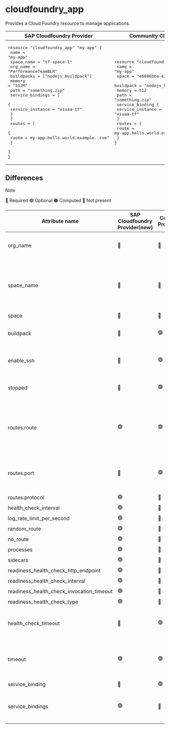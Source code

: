 # cloudfoundry_app

Provides a Cloud Foundry resource to manage applications.

|  SAP Cloudfoundry Provider |Community Cloudfoundry Provider |
| -- | -- |
|  <pre>resource "cloudfoundry_app" "my-app" {</br>  name       = "my-app"</br>  space_name = "tf-space-1"</br>  org_name   = "PerformanceTeamBLR"</br>  buildpacks = ["nodejs_buildpack"]</br>  memory     = "512M"</br>  path       = "something.zip"</br>  service_bindings = [</br>    {</br>      service_instance = "xsuaa-tf"</br>    }</br>  ]</br>  routes = [</br>    {</br>      route = my-app.hello.world.example..com"</br>    }</br>  ]</br>}</br></pre> |<pre>resource "cloudfoundry_app" "my-app" {</br>  name       = "my-app"</br>  space      = "e6886bba-e263-4b52-aaf1-85d410f15fc8"</br>  buildpack = "nodejs_buildpack"</br>  memory     = 512</br>  path       = "something.zip"</br>  service_binding {</br>      service_instance = "xsuaa-tf"</br>  }</br>  routes = {</br>      route = my-app.hello.world.example..com"</br>  }</br>}</br></pre> |

## Differences
> [!NOTE]  
> 🔵 Required  🟢 Optional 🟠 Computed  🔴 Not present

| Attribute name| SAP Cloudfoundry Provider(new)|  Community Provider(old) | Description
|---| ---| ---| ---| 
|org_name| 🔵|  🔴  | Organization name where space is present has to be specified
|space_name | 🔵|  🔴 | Instead of specifying guid for `space` attribute in the old community provider, user should specify space name in `space_name` attribute for the new provider
|space |  🔴| 🔵  | Refer above
|buildpack |  🔴| 🟢 | `buildpack` attribute functionality can be achieved by `buildpacks` attribute
|enable_ssh |  🔴| 🟢 | It can be enabled on a space level. For further details, refer [here](https://docs.cloudfoundry.org/devguide/deploy-apps/ssh-apps.html#config-ssh-access-apps)
| stopped |  🔴| 🟢 | `stopped` attribute functionality can be achieved by setting `instances` to 0.
|routes.route |  🟢| 🟢 | In the new provider, FQDN needs to be specified instead of the route GUID in the community provider. Route resource is automatically created if not present
|routes.port |  🔴| 🟢 | Not present in V3 manifest schema. Can be set in `port` attribute of  [`cloudfoundry_route`](https://github.com/SAP/terraform-provider-cloudfoundry/blob/main/docs/resources/route.md) resource
|routes.protocol |   🟢 |🔴| 
|health_check_interval|   🟢 |🔴| 
|log_rate_limit_per_second | 🟢 |🔴| 
|random_route| 🟢 |🔴| 
|no_route| 🟢 |🔴| 
|processes| 🟢 |🔴| 
|sidecars| 🟢 |🔴| 
|readiness_health_check_http_endpoint| 🟢 |🔴| 
|readiness_health_check_interval | 🟢 |🔴| 
readiness_health_check_invocation_timeout| 🟢 |🔴| 
|readiness_health_check_type | 🟢 |🔴| 
|health_check_timeout|🔴| 🟢 | `health_check_timeout` has been changed to `timeout`  to maintain conformity with V3 API
|timeout | 🟢 |🟢| `timeout` attribute in the current provider is for health check timeout and not for starting the app initially.
service_binding | 🔴|🟢|  
service_bindings |  🟢|  🔴|`service_binding` has been changed to `service_bindings`  to maintain conformity with V3 API